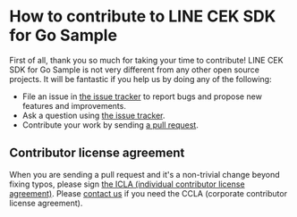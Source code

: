 # How to contribute to LINE CEK SDK for Go Sample

First of all, thank you so much for taking your time to contribute! LINE CEK SDK for Go Sample is not very different from any other open source projects. It will be fantastic if you help us by doing any of the following:

- File an issue in [the issue tracker](https://github.com/line/clova-cek-sdk-go-sample/issues) to report bugs and propose new features and improvements.
- Ask a question using [the issue tracker](https://github.com/line/clova-cek-sdk-go-sample/issues).
- Contribute your work by sending [a pull request](https://github.com/line/clova-cek-sdk-go-sample/pulls).

## Contributor license agreement

When you are sending a pull request and it's a non-trivial change beyond fixing typos, please sign [the ICLA (individual contributor license agreement)](https://cla-assistant.io/line/clova-cek-sdk-go-sample). Please [contact us](mailto:dl_oss_dev@linecorp.com) if you need the CCLA (corporate contributor license agreement).